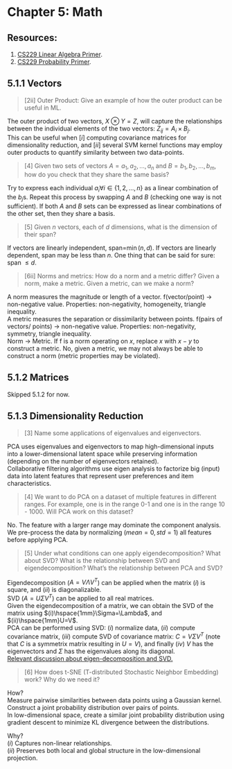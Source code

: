 # Chapter 5: Math

## Resources:
1. [CS229 Linear Algebra Primer](https://cs229.stanford.edu/section/cs229-linalg.pdf).
2. [CS229 Probability Primer](https://cs229.stanford.edu/lectures-spring2022/cs229-probability_review.pdf).

## 5.1.1 Vectors

>[2ii] Outer Product: Give an example of how the outer product can be useful in ML.

The outer product of two vectors, $X\otimes Y=Z$,  will capture the relationships between the individual elements of the two vectors: $Z_{ij}=A_i\times B_j$.    
This can be useful when $[i]$ computing covariance matrices for dimensionality reduction, and $[ii]$ several SVM kernel functions may employ outer products to quantify similarity between two data-points.


>[4] Given two sets of vectors $A=a_1, a_2, ..., a_n$ and $B=b_1, b_2, ..., b_m$, how do you check that they share the same basis?

Try to express each individual $a_i \forall i\in\{1,2,...,n\}$ as a linear combination of the $b_j$s. Repeat this process by swapping $A$ and $B$ (checking one way is not sufficient). If both $A$ and $B$ sets can be expressed as linear combinations of the other set, then they share a basis.

>[5] Given $n$ vectors, each of $d$ dimensions, what is the dimension of their span?

If vectors are linearly independent, span=$\min (n, d)$. If vectors are linearly dependent, span may be less than $n$. One thing that can be said for sure: span $\leq d$.

>[6ii] Norms and metrics: How do a norm and a metric differ? Given a norm, make a metric. Given a metric, can we make a norm?

A norm measures the magnitude or length of a vector. f(vector/point) → non-negative value. Properties: non-negativity, homogeneity, triangle inequality.    
A metric measures the separation or dissimilarity between points. f(pairs of vectors/ points) → non-negative value. Properties: non-negativity, symmetry, triangle inequality.    
Norm → Metric. If f is a norm operating on $x$, replace $x$ with $x-y$ to construct a metric. No, given a metric, we may not always be able to construct a norm (metric properties may be violated).


## 5.1.2 Matrices

Skipped 5.1.2 for now.

## 5.1.3 Dimensionality Reduction
>[3] Name some applications of eigenvalues and eigenvectors.

PCA uses eigenvalues and eigenvectors to map high-dimensional inputs into a lower-dimensional latent space while preserving information (depending on the number of eigenvectors retained).    
Collaborative filtering algorithms use eigen analysis to factorize big (input) data  into latent features that represent user preferences and item characteristics.

>[4] We want to do PCA on a dataset of multiple features in different ranges. For example, one is in the range 0-1 and one is in the range 10 - 1000. Will PCA work on this dataset?

No. The feature with a larger range may dominate the component analysis.    
We pre-process the data by normalizing ($mean=0, std=1$) all features before applying PCA. 

>[5] Under what conditions can one apply eigendecomposition? What about SVD? What is the relationship between SVD and eigendecomposition? What’s the relationship between PCA and SVD?

Eigendecomposition ($A=V\Lambda V^T$) can be applied when the matrix $(i)$ is square, and $(ii)$ is diagonalizable.    
SVD ($A=U\Sigma V^T$) can be applied to all real matrices.    
Given the eigendecomposition of a matrix, we can obtain the SVD of the matrix using $(i)\hspace{1mm}\Sigma=\Lambda$, and $(ii)\hspace{1mm}U=V$.    
PCA can be performed using SVD: $(i)$ normalize data, $(ii)$ compute covariance matrix, $(iii)$ compute SVD of covariance matrix: $C=V\Sigma V^T$ (note that $C$ is a symmetrix matrix resulting in $U=V$), and finally $(iv)$ $V$ has the eigenvectors and $\Sigma$ has the eigenvalues along its diagonal.    
[Relevant discussion about eigen-decomposition and SVD.](link)

>[6] How does t-SNE (T-distributed Stochastic Neighbor Embedding) work? Why do we need it?

How?    
Measure pairwise similarities between data points using a Gaussian kernel.    
Construct a joint probability distribution over pairs of points.    
In low-dimensional space, create a similar joint probability distribution using gradient descent to minimize KL divergence between the distributions.     

Why?    
$(i)$ Captures non-linear relationships.    
$(ii)$ Preserves both local and global structure in the low-dimensional projection.